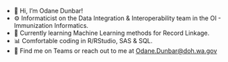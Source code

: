  - 👋 Hi, I’m Odane Dunbar!  
 - ⚙️ Informaticist on the Data Integration & Interoperability team in the OI - Immunization Informatics.     
 - 🤖 Currently learning Machine Learning methods for Record Linkage.    
 - 📊 Comfortable coding in R/RStudio, SAS & SQL.  
 - 🤙 Find me on Teams or reach out to me at Odane.Dunbar@doh.wa.gov
<!---
DOH-OSD0303/DOH-OSD0303 is a ✨ special ✨ repository because its `README.md` (this file) appears on your GitHub profile.
You can click the Preview link to take a look at your changes.
--->
